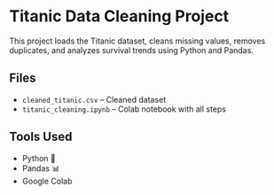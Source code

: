 # Titanic Data Cleaning Project

This project loads the Titanic dataset, cleans missing values, removes duplicates, and analyzes survival trends using Python and Pandas.

## Files
- `cleaned_titanic.csv` – Cleaned dataset
- `titanic_cleaning.ipynb` – Colab notebook with all steps

## Tools Used
- Python 🐍
- Pandas 📊
- Google Colab
